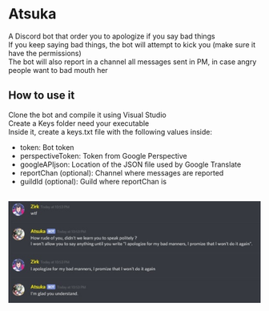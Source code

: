 # Atsuka
A Discord bot that order you to apologize if you say bad things<br/>
If you keep saying bad things, the bot will attempt to kick you (make sure it have the permissions)<br/>
The bot will also report in a channel all messages sent in PM, in case angry people want to bad mouth her

## How to use it
Clone the bot and compile it using Visual Studio<br/>
Create a Keys folder need your executable<br/>
Inside it, create a keys.txt file with the following values inside:
- token: Bot token
- perspectiveToken: Token from Google Perspective
- googleAPIjson: Location of the JSON file used by Google Translate
- reportChan (optional): Channel where messages are reported
- guildId (optional): Guild where reportChan is
<br/><br/>

![Sample](Sample.jpg)
